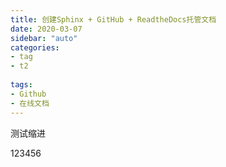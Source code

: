 ```yaml
---
title: 创建Sphinx + GitHub + ReadtheDocs托管文档
date: 2020-03-07
sidebar: "auto"
categories:
- tag
- t2
  
tags:
- Github
- 在线文档
---
```


测试缩进

<!-- more -->

123456